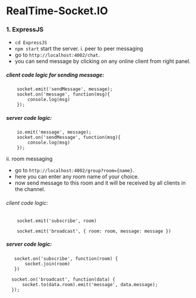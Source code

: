 # RealTime-Socket.IO

### 1. ExpressJS

  - `cd ExpressJS`
  - `npm start` start the server.
  i. peer to peer messaging
   - go to `http://localhost:4002/chat`.
   - you can send message by clicking on any online client from right panel.

  ##### client code logic for sending message:

        socket.emit('sendMessage', message);
        socket.on('message', function(msg){
            console.log(msg)
        });

  ##### server code logic:

        io.emit('message', message);
        socket.on('sendMessage', function(msg){
            console.log(msg)
        });

  ii. room messaging
   - go to `http://localhost:4002/group?room={name}`.
   - here you can enter any room name of your choice.
   - now send message to this room and it will be received by all clients in the channel.

   ###### client code logic:

        socket.emit('subscribe', room)

        socket.emit('broadcast', { room: room, message: message })

   ##### server code logic:

       socket.on('subscribe', function(room) {
           socket.join(room)
       })

      socket.on('broadcast', function(data) {
          socket.to(data.room).emit('message', data.message);
      });